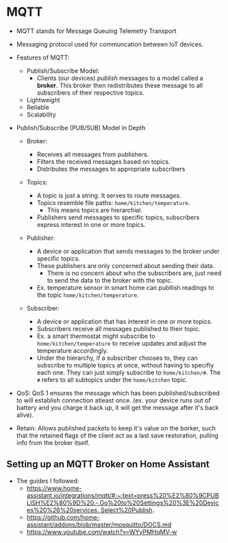 # MQTT
- MQTT stands for Message Queuing Telemetry Transport
- Messaging protocol used for communcation between IoT devices.
- Features of MQTT:
    - Publish/Subscribe Model:
        - Clients (our devices) *publish* messages to a model called a **broker**. This broker then redistributes these message to all subscribers of their respective topics.
    - Lightweight
    - Reliable
    - Scalability

- Publish/Subscribe (PUB/SUB) Model in Depth
    - Broker:
        - Receives all messages from publishers.
        - Filters the received messages based on topics.
        - Distributes the messages to appropriate subscribers
    - Topics:
        - A topic is just a string. It serves to route messages.
        - Topics resemble file paths: `home/kitchen/temperature`.
            - This means topics are hierarchial.
        - Publishers send messages to specific topics, subscribers express interest in one or more topics.
        
    - Publisher:
        - A device or application that sends messages to the broker under specific topics.
        - These publishers are only concerned about sending their data.
            - There is no concern about who the subscribers are, just need to send the data to the broker with the topic.
        - Ex. temperature sensor in smart home can publlish readings to the topic `home/kitchen/temperature`.
    - Subscriber:
        - A device or application that has interest in one or more topics.
        - Subscribers receive all messages published to their topic.
        - Ex. a smart thermostat might subscribe to `home/kitchen/temperature` to receive updates and adjust the temperature accordingly.
        - Under the hierarchy, if a subscriber chooses to, they can subscribe to multiple topics at once, without having to specifiy each one. They can just simply subscribe to `home/kitchen/#`. The `#` refers to all subtopics under the `home/kitchen` topic.

- QoS: QoS 1 ensures the message which has been published/subscribed to will establish connection atleast once. (ex. your device runs out of battery and you charge it back up, it will get the message after it's back alive).

- Retain: Allows published packets to keep it's value on the borker, such that the retained flags of the client act as a last save restoration, pulling info from the broker itself.
## Setting up an MQTT Broker on Home Assistant
- The guides I followed:
    - https://www.home-assistant.io/integrations/mqtt/#:~:text=press%20%E2%80%9CPUBLISH%E2%80%9D%20.-,Go%20to%20Settings%20%3E%20Devices%20%26%20services.,Select%20Publish.
    - https://github.com/home-assistant/addons/blob/master/mosquitto/DOCS.md
    - https://www.youtube.com/watch?v=WYyPMHqMV-w
